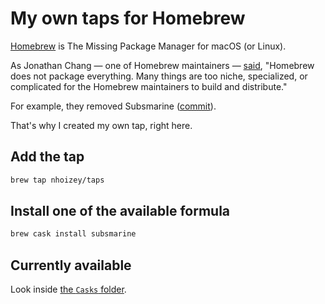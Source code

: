 # My own taps for Homebrew

[Homebrew](https://brew.sh/) is The Missing Package Manager for macOS (or Linux).

As Jonathan Chang — one of Homebrew maintainers — [said](https://jonathanchang.org/blog/maintain-your-own-homebrew-repository-with-binary-bottles/), "Homebrew does not package everything. Many things are too niche, specialized, or complicated for the Homebrew maintainers to build and distribute."

For example, they removed Subsmarine ([commit](https://github.com/Homebrew/homebrew-cask/commit/19ad2b9e10417f95ccab12ee8031e2bea96ec13e)).

That's why I created my own tap, right here.

## Add the tap

```bash
brew tap nhoizey/taps
```

## Install one of the available formula

```bash
brew cask install subsmarine
```

## Currently available

Look inside [the `Casks` folder](./Casks/).